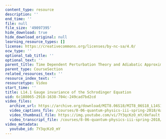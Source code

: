 ```yaml
---
content_type: resource
description: ''
end_time: ''
file: null
file_size: '49097395'
hide_download: true
hide_download_original: null
learning_resource_types: []
license: https://creativecommons.org/licenses/by-nc-sa/4.0/
ocw_type: ''
optional_tab_title: ''
optional_text: ''
parent_title: Time Dependent Perturbation Theory and Adiabatic Approximation
parent_type: CourseSection
related_resources_text: ''
resource_index_text: ''
resourcetype: Video
start_time: ''
title: L14.1 Gauge invariance of the Schrodinger Equation
uid: 6c188065-2918-1638-704c-249cad7bd2cd
video_files:
  archive_url: https://archive.org/download/MIT8.06S18/MIT8_06S18_L14S1_300k.mp4
  video_captions_file: /courses/8-06-quantum-physics-iii-spring-2018/4a434e9ab707515dadf1770ad1282fda_7Y3qcKzO_mY.vtt
  video_thumbnail_file: https://img.youtube.com/vi/7Y3qcKzO_mY/default.jpg
  video_transcript_file: /courses/8-06-quantum-physics-iii-spring-2018/8c9bd19647964fa0acd4db6fddc7646b_7Y3qcKzO_mY.pdf
video_metadata:
  youtube_id: 7Y3qcKzO_mY
---
```

